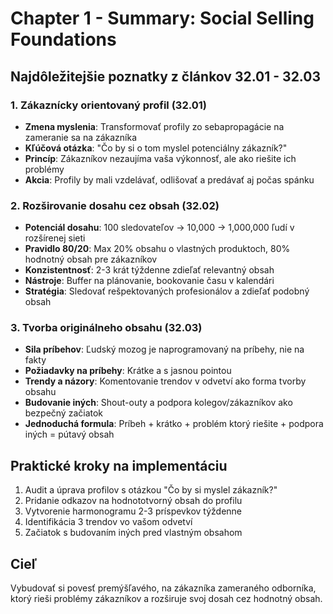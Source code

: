 # Chapter 1 - Summary: Social Selling Foundations

## Najdôležitejšie poznatky z článkov 32.01 - 32.03

### 1. Zákaznícky orientovaný profil (32.01)
- **Zmena myslenia**: Transformovať profily zo sebapropagácie na zameranie sa na zákazníka
- **Kľúčová otázka**: "Čo by si o tom myslel potenciálny zákazník?"
- **Princíp**: Zákazníkov nezaujíma vaša výkonnosť, ale ako riešite ich problémy
- **Akcia**: Profily by mali vzdelávať, odlišovať a predávať aj počas spánku

### 2. Rozširovanie dosahu cez obsah (32.02)
- **Potenciál dosahu**: 100 sledovateľov → 10,000 → 1,000,000 ľudí v rozšírenej sieti
- **Pravidlo 80/20**: Max 20% obsahu o vlastných produktoch, 80% hodnotný obsah pre zákazníkov
- **Konzistentnosť**: 2-3 krát týždenne zdieľať relevantný obsah
- **Nástroje**: Buffer na plánovanie, bookovanie času v kalendári
- **Stratégia**: Sledovať rešpektovaných profesionálov a zdieľať podobný obsah

### 3. Tvorba originálneho obsahu (32.03)
- **Sila príbehov**: Ľudský mozog je naprogramovaný na príbehy, nie na fakty
- **Požiadavky na príbehy**: Krátke a s jasnou pointou
- **Trendy a názory**: Komentovanie trendov v odvetví ako forma tvorby obsahu
- **Budovanie iných**: Shout-outy a podpora kolegov/zákazníkov ako bezpečný začiatok
- **Jednoduchá formula**: Príbeh + krátko + problém ktorý riešite + podpora iných = pútavý obsah

## Praktické kroky na implementáciu
1. Audit a úprava profilov s otázkou "Čo by si myslel zákazník?"
2. Pridanie odkazov na hodnototvorný obsah do profilu
3. Vytvorenie harmonogramu 2-3 príspevkov týždenne
4. Identifikácia 3 trendov vo vašom odvetví
5. Začiatok s budovaním iných pred vlastným obsahom

## Cieľ
Vybudovať si povesť premýšľavého, na zákazníka zameraného odborníka, ktorý rieši problémy zákazníkov a rozširuje svoj dosah cez hodnotný obsah.